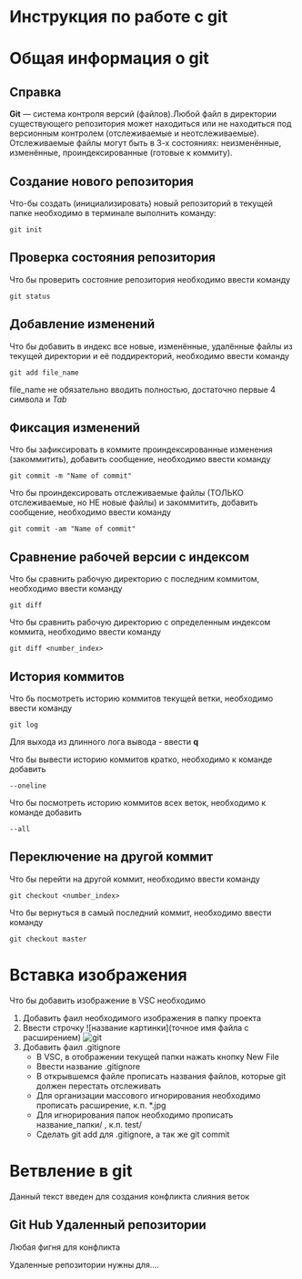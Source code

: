 # **Инструкция по работе с git**

# Общая информация о git

## Справка

**Git** — система контроля версий (файлов).Любой файл в директории существующего репозитория может находиться или не находиться под версионным контролем (отслеживаемые и неотслеживаемые).
Отслеживаемые файлы могут быть в 3-х состояниях: неизменённые, изменённые, проиндексированные (готовые к коммиту).

## Создание нового репозитория

Что-бы создать (инициализировать) новый репозиторий в текущей папке необходимо в терминале выполнить команду:

    git init

## Проверка состояния репозитория

Что бы проверить состояние репозитория необходимо ввести команду

    git status

## Добавление изменений 

Что бы добавить в индекс все новые, изменённые, удалённые файлы из текущей директории и её поддиректорий, необходимо ввести команду

    git add file_name

file_name не обязательно вводить полностью, достаточно первые 4 символа и *Tab*

## Фиксация изменений 

Что бы зафиксировать в коммите проиндексированные изменения (закоммитить), добавить сообщение, необходимо ввести команду 

    git commit -m "Name of commit"

Что бы проиндексировать отслеживаемые файлы (ТОЛЬКО отслеживаемые, но НЕ новые файлы) и закоммитить, добавить сообщение, необходимо ввести команду 

    git commit -am "Name of commit"

## Сравнение рабочей версии с индексом

Что бы сравнить рабочую директорию c последним коммитом, необходимо ввести команду

    git diff

Что бы сравнить рабочую директорию c определенным индексом коммита, необходимо ввести команду

    git diff <number_index>


## История коммитов

Что бь посмотреть историю коммитов текущей ветки, необходимо ввести команду

    git log

Для выхода из длинного лога вывода - ввести **q**

Что бы вывести историю коммитов кратко, необходимо к команде добавить

    --oneline

Что бы посмотреть историю коммитов всех веток, необходимо к команде добавить

    --all


## Переключение на другой коммит

Что бы перейти на другой коммит, необходимо ввести команду 

    git checkout <number_index>

Что бы вернуться в самый последний коммит, необходимо ввести команду

    git checkout master

# Вставка изображения

Что бы добавить изображение в VSC необходимо

1. Добавить фаил необходимого изображения в папку проекта
2. Ввести строчку ![название картинки](точное имя файла с расширением)
![git](GIT.png)
3. Добавить фаил .gitignore 
    * В VSC, в отображении текущей папки нажать кнопку New File
    * Ввести название .gitignore
    * В открывшемся файле прописать названия файлов, которые git должен перестать отслеживать
    * Для организации массового игнорирования необходимо прописать расширение, к.п. *.jpg
    * Для игнорирования папок необходимо прописать название_папки/ , к.п. test/
    * Сделать git add для .gitignore, а так же git commit
    


# Ветвление в git

Данный текст введен для создания конфликта слияния веток

## Git Hub Удаленный репозитории

Любая фигня для конфликта

Удаленные репозитории нужны для....

